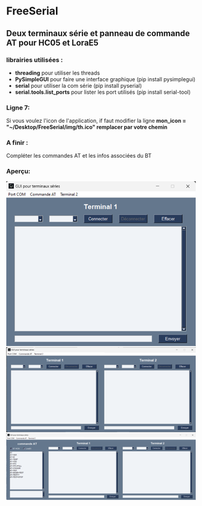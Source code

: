 # FreeSerial

## Deux terminaux série et panneau de commande AT pour HC05 et LoraE5

### librairies utilisées :
- **threading**                pour utiliser les threads
- **PySimpleGUI**              pour faire une interface graphique (pip install pysimplegui)
- **serial**                   pour utiliser la com série         (pip install pyserial)
- **serial.tools.list_ports**  pour lister les port utilisés      (pip install serial-tool)

### Ligne 7:  
Si vous voulez l'icon de l'application, if faut modifier la ligne
**mon_icon = "~/Desktop/FreeSerial/img/th.ico" remplacer par votre chemin** 

### A finir :

Compléter les commandes AT et les infos associées du BT

### Aperçu:
![Terminal 1](img/1.png "Terminal 1")
![Terminal 1 et 2](img/2.png "Terminal 1 et 2")
![Commande AT, Terminal 1 et 2](img/3.png "Commande AT, Terminal 1 et 2")